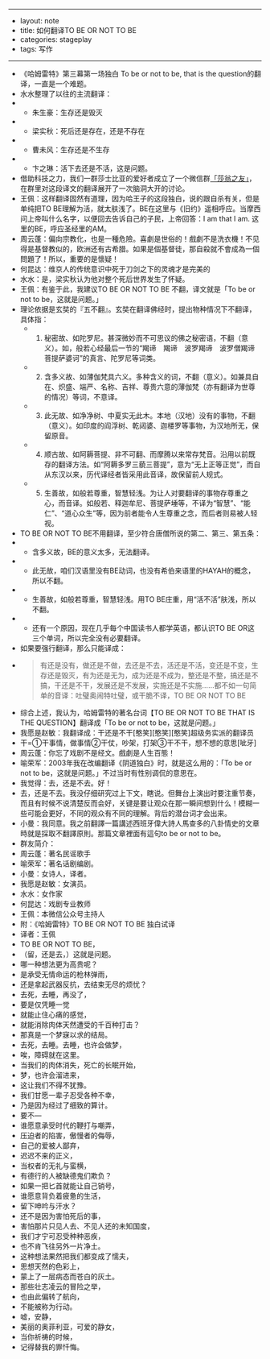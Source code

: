 - ---
- layout: note
- title: 如何翻译TO BE OR NOT TO BE
- categories: stageplay
- tags: 写作
- ---
- 《哈姆雷特》第三幕第一场独白 To be or not to be, that is the question的翻译，一直是一个难题。
- 水水整理了以往的主流翻译：
- * 朱生豪：生存还是毁灭
- * 梁实秋：死后还是存在，还是不存在
- * 曹未风：生存还是不生存
- * 卞之琳：活下去还是不活，这是问题。
- 借助科技之力，我们一群莎士比亚的爱好者成立了一个微信群[「莎翁之友」](http://shakespearefriends.tumblr.com/)，在群里对这段译文的翻译展开了一次脑洞大开的讨论。
- 王佩：这样翻译固然有道理，因为哈王子的这段独白，说的跟自杀有关，但是单纯把TO BE理解为活，就太肤浅了。BE在这里与《旧约》遥相呼应。当摩西问上帝叫什么名字，以便回去告诉自己的子民，上帝回答：I am that I am. 这里的BE，呼应圣经里的AM。
- 周云蓬：偏向宗教化，也是一種危險。喜劇是世俗的！戲劇不是洗衣機！不见得是基督教似的，欧洲还有古希腊。如果是個基督徒，那自殺就不會成為一個問題了！所以，重要的是懷疑！
- 何昆达：维京人的传统意识中死于刀剑之下的灵魂才是完美的
- 水水：是，梁实秋认为他对整个死后世界发生了怀疑。
- 王佩：有鉴于此，我建议TO BE OR NOT TO BE 不翻，译文就是「To be or not to be，这就是问题。」
- 理论依据是玄奘的『五不翻』。玄奘在翻译佛经时，提出物种情况下不翻译，具体指：
    - 1. 秘密故、如陀罗尼。甚深微妙而不可思议的佛之秘密语，不翻（意义）。如，般若心经最后一节的“羯谛　羯谛　波罗羯谛　波罗僧羯谛　菩提萨婆诃”的真言、陀罗尼等词类。
    - 2. 含多义故、如薄伽梵具六义。多种含义的词，不翻（意义）。如兼具自在、炽盛、端严、名称、吉祥、尊贵六意的薄伽梵（亦有翻译为世尊的情况）等词，不意译。
    - 3. 此无故、如净净树、中夏实无此木。本地（汉地）没有的事物，不翻（意义）。如印度的阎浮树、乾闼婆、迦楼罗等事物，为汉地所无，保留原音。
    - 4. 顺古故、如阿耨菩提、非不可翻、而摩腾以来常存梵音。沿用以前既存的翻译方法。如“阿耨多罗三藐三菩提”，意为“无上正等正觉”，而自从东汉以来，历代译经者皆采用此音译，故保留前人规式。
    - 5. 生善故，如般若尊重，智慧轻浅。为让人对要翻译的事物存尊重之心，而音译。如般若、释迦牟尼、菩提萨埵等，不译为“智慧”、“能仁”、“道心众生”等，因为前者能令人生尊重之念，而后者则易被人轻视。
- TO BE OR NOT TO BE不用翻译，至少符合唐僧所说的第二、第三、第五条：
- * 含多义故，BE的意义太多，无法翻译。
- * 此无故，咱们汉语里没有BE动词，也没有希伯来语里的HAYAH的概念，所以不翻。
- * 生善故，如般若尊重，智慧轻浅。用TO BE庄重，用“活不活”肤浅，所以不翻。
- * 还有一个原因，现在几乎每个中国读书人都学英语，都认识TO BE OR这三个单词，所以完全没有必要翻译。
- 如果要强行翻译，那么只能译成：
- > 有还是没有，做还是不做，去还是不去，活还是不活，变还是不变，生存还是毁灭，有为还是无为，成为还是不成为，整还是不整，搞还是不搞，干还是不干，发展还是不发展，实施还是不实施……都不如一句简单的音译：吐璧奥闹特吐璧，或干脆不译，TO BE OR NOT TO BE
- 综合上述，我认为，哈姆雷特的著名台词【TO BE OR NOT TO BE THAT IS THE QUESTION】翻译成「To be or not to be，这就是问题。」
- 我愿是赵敏：我翻译成：干还是不干[憨笑][憨笑][憨笑]超级务实派的翻译员
- 干=①干事情，做事情②干仗，吵架，打架③干不干，想不想的意思[呲牙]
- 周云蓬：你忘了戏剧不是经文。戲劇是人生百態！
- 喻荣军：2003年我在改编翻译《阴道独白》时，就是这么用的：「To be or not to be，这就是问题。」不过当时有性别调侃的意思在。
- 我觉得：去，还是不去。好！
- 去，还是不去。我没仔细研究过上下文，瞎说。但舞台上演出时要注重节奏，而且有时候不说清楚反而会好，关键是要让观众在那一瞬间想到什么！模糊一些可能会更好，不同的观众有不同的理解。背后的潜台词才会出来。
- 小曼：我同意。我之前翻譯一篇講述西班牙偉大詩人馬查多的八卦情史的文章時就是採取不翻譯原則。那篇文章裡面有這句to be or not to be。
- 群友简介：
- 周云蓬：著名民谣歌手
- 喻荣军：著名话剧编剧。
- 小曼：女诗人，译者。
- 我愿是赵敏：女演员。
- 水水：女作家
- 何昆达：戏剧专业教师
- ​王佩：本微信公众号主持人
- 附：《哈姆雷特》TO BE OR NOT TO BE 独白试译
- 译者：王佩
- TO BE OR NOT TO BE，
- （留，还是去，）这就是问题。
- 哪一种想法更为高贵呢？
- 是承受无情命运的枪林弹雨，
- 还是拿起武器反抗，去结束无尽的烦忧？
- 去死，去睡，再没了，
- 要是仅凭睡一觉
- 就能止住心痛的感觉，
- 就能消除肉体天然遭受的千百种打击？
- 那真是一个梦寐以求的结局。
- 去死，去睡。去睡，也许会做梦，
- 唉，障碍就在这里。
- 当我们的肉体消失，死亡的长眠开始，
- 梦，也许会溜进来，
- 这让我们不得不犹豫。
- 我们甘愿一辈子忍受各种不幸，
- 乃是因为经过了细致的算计。
- 要不—
- 谁愿意承受时代的鞭打与嘲弄，
- 压迫者的陷害，傲慢者的侮辱，
- 自己的爱被人鄙弃，
- 迟迟不来的正义，
- 当权者的无礼与蛮横，
- 有德行的人被缺德鬼们欺负？
- 如果一把匕首就能让自己销号，
- 谁愿意背负着疲惫的生活，
- 留下呻吟与汗水？
- 还不是因为害怕死后的事，
- 害怕那片只见人去、不见人还的未知国度，
- 我们才宁可忍受种种恶疾，
- 也不肯飞往另外一片净土。
- 这种想法果然把我们都变成了懦夫，
- 思想天然的色彩上，
- 蒙上了一层病态而苍白的灰土。
- 那些壮志凌云的冒险之举，
- 也由此偏转了航向，
- 不能被称为行动。
- 嘘，安静，
- 美丽的奥菲利亚，可爱的静女，
- 当你祈祷的时候，
- 记得替我的罪忏悔。

